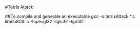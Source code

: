 #Tetris Attack

##To compile and generate an executable
gcc -o tetrisAttack *.c lib\libSOIL.a -lopengl32 -lglu32 -lgdi32
